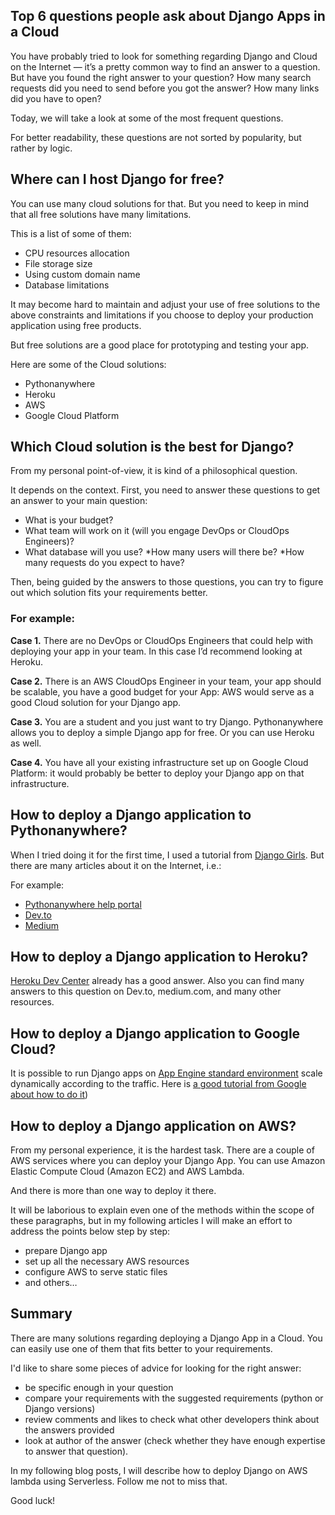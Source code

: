 ## Top 6 questions people ask about Django Apps in a Cloud

You have probably tried to look for something regarding Django and Cloud on the Internet — it’s a pretty common way to find an answer to a question. But have you found the right answer to your question? How many search requests did you need to send before you got the answer? How many links did you have to open?


Today, we will take a look at some of the most frequent questions.


For better readability, these questions are not sorted by popularity, but rather by logic.



## Where can I host Django for free?


You can use many cloud solutions for that. But you need to keep in mind that all free solutions have many limitations.


This is a list of some of them:



* CPU resources allocation
* File storage size
* Using custom domain name
* Database limitations


It may become hard to maintain and adjust your use of free solutions to the above constraints and limitations if you choose to deploy your production application using free products.


But free solutions are a good place for prototyping and testing your app.


Here are some of the Cloud solutions:

* Pythonanywhere
* Heroku
* AWS
* Google Cloud Platform



## Which Cloud solution is the best for Django?
From my personal point-of-view, it is kind of a philosophical question.


It depends on the context. First, you need to answer these questions to get an answer to your main question:


* What is your budget?
* What team will work on it (will you engage DevOps or CloudOps Engineers)?
* What database will you use?
*How many users will there be?
*How many requests do you expect to have?


Then, being guided by the answers to those questions, you can try to figure out which solution fits your requirements better.


### For example:
**Case 1.** There are no DevOps or CloudOps Engineers that could help with deploying your app in your team. In this case I’d recommend looking at Heroku.


**Case 2.** There is an AWS CloudOps Engineer in your team, your app should be scalable, you have a good budget for your App: AWS would serve as a good Cloud solution for your Django app.


**Case 3.** You are a student and you just want to try Django. Pythonanywhere allows you to deploy a simple Django app for free. Or you can use Heroku as well.


**Case 4.** You have all your existing infrastructure set up on Google Cloud Platform: it would probably be better to deploy your Django app on that infrastructure.



## How to deploy a Django application to Pythonanywhere?
When I tried doing it for the first time, I used a tutorial from [Django Girls](https://tutorial.djangogirls.org/en/deploy/). But there are many articles about it on the Internet, i.e.:


For example:
* [Pythonanywhere help portal](https://help.pythonanywhere.com/pages/DeployExistingDjangoProject/)
* [Dev.to](https://dev.to/mh_shifat/host-your-django-project-in-pythonanywhere-free-3m4f)
* [Medium](https://medium.com/@AmaanPengoo/uploading-django-to-pythonanywhere-bf4990ae47cc)



## How to deploy a Django application to Heroku?
[Heroku Dev Center](https://devcenter.heroku.com/articles/deploying-python) already has a good answer. Also you can find many answers to this question on Dev.to, medium.com, and many other resources.



## How to deploy a Django application to Google Cloud?
It is possible to run Django apps on  [App Engine standard environment](https://cloud.google.com/appengine)  scale dynamically according to the traffic. Here is [a good tutorial from Google about how to do it](https://cloud.google.com/python/django/appengine))



## How to deploy a Django application on AWS?
From my personal experience, it is the hardest task. There are a couple of AWS services where you can deploy your Django App. You can use Amazon Elastic Compute Cloud (Amazon EC2) and AWS Lambda.


And there is more than one way to deploy it there.


It will be laborious to explain even one of the methods within the scope of these paragraphs, but in my following articles I will make an effort to address the points below step by step:

* prepare Django app
* set up all the necessary AWS resources
* configure AWS to serve static files
* and others…



## Summary
There are many solutions regarding deploying a Django App in a Cloud. You can easily use one of them that fits better to your requirements. 

I'd like to share some pieces of advice for looking for the right answer:

* be specific enough in your question
* compare your requirements with the suggested requirements (python or Django versions)
* review comments and likes to check what other developers think about the answers provided
* look at author of the answer (check whether they have enough expertise to answer that question).


In my following blog posts, I will describe how to deploy Django on AWS lambda using Serverless. Follow me not to miss that. 

Good luck!